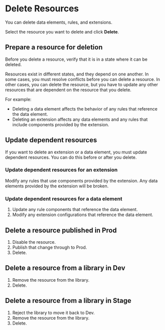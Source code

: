 # Delete Resources

You can delete data elements, rules, and extensions.

Select the resource you want to delete and click **Delete**.

## Prepare a resource for deletion

Before you delete a resource, verify that it is in a state where it can be deleted.

Resources exist in different states, and they depend on one another. In some cases, you must resolve conflicts before you can delete a resource. In other cases, you can delete the resource, but you have to update any other resources that are dependent on the resource that you delete.

For example:

* Deleting a data element affects the behavior of any rules that reference the data element.
* Deleting an extension affects any data elements and any rules that include components provided by the extension.

## Update dependent resources

If you want to delete an extension or a data element, you must update dependent resources. You can do this before or after you delete.

### Update dependent resources for an extension

Modify any rules that use components provided by the extension. Any data elements provided by the extension will be broken.

### Update dependent resources for a data element

1. Update any rule components that reference the data element.
2. Modify any extension configurations that reference the data element.

## Delete a resource published in Prod

1. Disable the resource.
2. Publish that change through to Prod.
3. Delete.

## Delete a resource from a library in Dev

1. Remove the resource from the library.
2. Delete.

## Delete a resource from a library in Stage

1. Reject the library to move it back to Dev.
2. Remove the resource from the library.
3. Delete.

